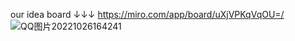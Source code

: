 our idea board ↓↓↓
https://miro.com/app/board/uXjVPKqVqOU=/
![QQ图片20221026164241](https://user-images.githubusercontent.com/109771382/197978587-949d95a2-d48f-4e36-bdb8-d28bc68a4464.png)
